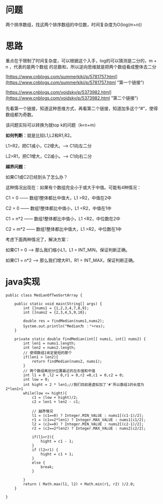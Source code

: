 # 问题

两个排序数组，找这两个排序数组的中位数，时间复杂度为O(log(m+n)) 

# 思路

重点在于限制了时间复杂度，可以根据这个入手，log的可以猜测是二分的，m + n ，代表的是两个数组
的总数和，所以逆向思维就是把两个数组看成整体去二分

[https://www.cnblogs.com/summerkiki/p/5781757.html](https://www.cnblogs.com/summerkiki/p/5781757.html "第一个链接")

[https://www.cnblogs.com/voidsky/p/5373982.html](https://www.cnblogs.com/voidsky/p/5373982.html "第二个链接")

先看第一个链接，知道这种思维方式，再看第二个链接，知道加多这个“#”，使得数组都为奇数。

该问题实际可以转换为就top k的问题（k<n+m）


**如何判断**：就是比较L1,L2和R1,R2。

 L1>R2，把C1减小，C2增大。—> C1向左二分

 L2>R1，把C1增大，C2减小。—> C1向右二分

 **越界问题**：

如果C1或C2已经到头了怎么办？
 
这种情况出现在：如果有个数组完全小于或大于中值。可能有4种情况：

C1 = 0 —— 数组1整体都比中值大，L1 >R2，中值在2中

C2 = 0 —— 数组1整体都比中值小，L1 <R2，中值在1中

C1 = n*2 —— 数组1整体都比中值小，L1 <R2，中位数在2中

C2 = m*2 —— 数组1整体都比中值大，L1 >R2，中位数在1中

考虑下面两种情况了，解决方案：

如果C1 = 0 —> 那么我们缩小L1，L1 = INT_MIN，保证判断正确。

如果C1 = n*2 —> 那么我们增大R1，R1 = INT_MAX，保证判断正确。

# java实现

	public class MedianOfTwoSortArray {
	
		public static void main(String[] args) {
			int []nums1 = {1,2,3,4,7,8,9};
			int []nums2 = {2,3,4,5,9,10};
			
			double res = findMedian(nums1,nums2);
			System.out.println("Median为 ："+res);
		}
	
		private static double findMedian(int[] nums1, int[] nums2) {
			int len1 = nums1.length;
			int len2 = nums2.length;
			// 使得数组1肯定是短的那个
			if(len1 > len2){
				return findMedian(nums2, nums1);
			}
			// 两个数组离划分位置最近的左右值和中值
			int l1 = 0 ,l2 = 0,r1 = 0,r2 =0,c1 = 0,c2 = 0;
			int low = 0;
			int hight = 2 * len1;//我们目前是虚拟加了'#'所以数组1的长度为2*len1+1
			while(low <= hight){
				c1 = (low + hight)/2;
				c2 = len1 + len2 - c1;
				
				// 越界情况
				l1 = (c1==0) ? Integer.MIN_VALUE : nums1[(c1-1)/2];
				r1 = (c1==2*len1) ? Integer.MAX_VALUE : nums1[c1/2];
				l2 = (c2==0) ? Integer.MIN_VALUE : nums2[(c2-1)/2];
				r2 = (c2==2*len2) ? Integer.MAX_VALUE : nums2[c2/2];
				
				if(l1>r2){
					hight = c1 - 1;
				}
				if (l2>r1) {
					hight = c1 + 1;
				}
				else {
					break;
				}
				
			}
			return ( Math.max(l1, l2) + Math.min(r1, r2) )/2.0;
		}
	
	}